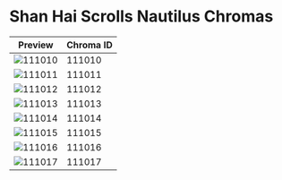 # Shan Hai Scrolls Nautilus Chromas

| Preview | Chroma ID |
|---------|-----------|
| ![111010](https://raw.communitydragon.org/latest/plugins/rcp-be-lol-game-data/global/default/v1/champion-chroma-images/111/111010.png) | 111010 |
| ![111011](https://raw.communitydragon.org/latest/plugins/rcp-be-lol-game-data/global/default/v1/champion-chroma-images/111/111011.png) | 111011 |
| ![111012](https://raw.communitydragon.org/latest/plugins/rcp-be-lol-game-data/global/default/v1/champion-chroma-images/111/111012.png) | 111012 |
| ![111013](https://raw.communitydragon.org/latest/plugins/rcp-be-lol-game-data/global/default/v1/champion-chroma-images/111/111013.png) | 111013 |
| ![111014](https://raw.communitydragon.org/latest/plugins/rcp-be-lol-game-data/global/default/v1/champion-chroma-images/111/111014.png) | 111014 |
| ![111015](https://raw.communitydragon.org/latest/plugins/rcp-be-lol-game-data/global/default/v1/champion-chroma-images/111/111015.png) | 111015 |
| ![111016](https://raw.communitydragon.org/latest/plugins/rcp-be-lol-game-data/global/default/v1/champion-chroma-images/111/111016.png) | 111016 |
| ![111017](https://raw.communitydragon.org/latest/plugins/rcp-be-lol-game-data/global/default/v1/champion-chroma-images/111/111017.png) | 111017 |